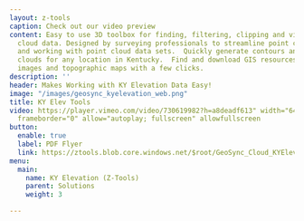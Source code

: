 ```yaml
---
layout: z-tools
caption: Check out our video preview
content: Easy to use 3D toolbox for finding, filtering, clipping and visualizing point
  cloud data. Designed by surveying professionals to streamline point cloud workflows
  and working with point cloud data sets.  Quickly generate contours and clipped point
  clouds for any location in Kentucky.  Find and download GIS resources such as aerial
  images and topographic maps with a few clicks.
description: ''
header: Makes Working with KY Elevation Data Easy!
image: "/images/geosync_kyelevation_web.png"
title: KY Elev Tools
video: https://player.vimeo.com/video/730619982?h=a8deadf613" width="640" height="564"
  frameborder="0" allow="autoplay; fullscreen" allowfullscreen
button:
  enable: true
  label: PDF Flyer
  link: https://ztools.blob.core.windows.net/$root/GeoSync_Cloud_KYElevation_Flyer.pdf
menu:
  main:
    name: KY Elevation (Z-Tools)
    parent: Solutions
    weight: 3

---
```

